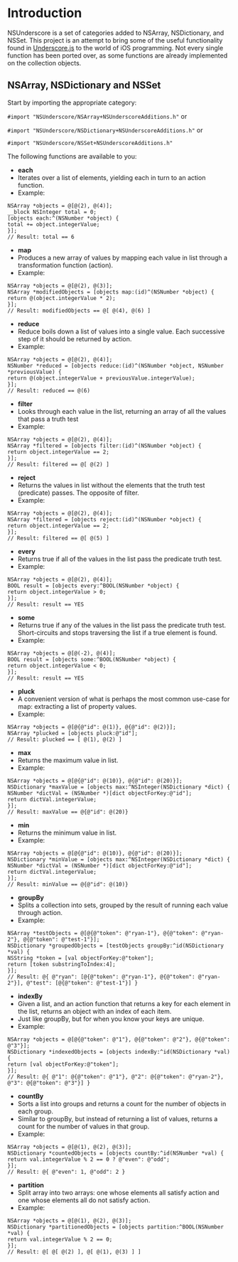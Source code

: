 # Introduction
NSUnderscore is a set of categories added to NSArray, NSDictionary, and NSSet. This project is an attempt to bring some of the useful functionality found in [Underscore.js](http://underscorejs.org/) to the world of iOS programming. Not every single function has been ported over, as some functions are already implemented on the collection objects.

## NSArray, NSDictionary and NSSet

Start by importing the appropriate category:

`#import "NSUnderscore/NSArray+NSUnderscoreAdditions.h"` or

`#import "NSUnderscore/NSDictionary+NSUnderscoreAdditions.h"` or

`#import "NSUnderscore/NSSet+NSUnderscoreAdditions.h"`

The following functions are available to you:

* **each**
* Iterates over a list of elements, yielding each in turn to an action function.
* Example:
```objc
NSArray *objects = @[@(2), @(4)];
__block NSInteger total = 0;
[objects each:^(NSNumber *object) {
total += object.integerValue;
}];
// Result: total == 6
```  

* **map**
* Produces a new array of values by mapping each value in list through a transformation function (action).
* Example:
```objc
NSArray *objects = @[@(2), @(3)];
NSArray *modifiedObjects = [objects map:(id)^(NSNumber *object) {
return @(object.integerValue * 2);
}];
// Result: modifiedObjects == @[ @(4), @(6) ]
```

* **reduce**
* Reduce boils down a list of values into a single value. Each successive step of it should be returned by action.
* Example:
```objc
NSArray *objects = @[@(2), @(4)];
NSNumber *reduced = [objects reduce:(id)^(NSNumber *object, NSNumber *previousValue) {
return @(object.integerValue + previousValue.integerValue);
}];
// Result: reduced == @(6)
```  

* **filter**
* Looks through each value in the list, returning an array of all the values that pass a truth test
* Example:
```objc
NSArray *objects = @[@(2), @(4)];
NSArray *filtered = [objects filter:(id)^(NSNumber *object) {
return object.integerValue == 2;
}];
// Result: filtered == @[ @(2) ]
```

* **reject**
* Returns the values in list without the elements that the truth test (predicate) passes. The opposite of filter.
* Example:
```objc
NSArray *objects = @[@(2), @(4)];
NSArray *filtered = [objects reject:(id)^(NSNumber *object) {
return object.integerValue == 2;
}];
// Result: filtered == @[ @(5) ]
```

* **every**
* Returns true if all of the values in the list pass the predicate truth test.
* Example:
```objc
NSArray *objects = @[@(2), @(4)];
BOOL result = [objects every:^BOOL(NSNumber *object) {
return object.integerValue > 0;
}];
// Result: result == YES
```

* **some**
* Returns true if any of the values in the list pass the predicate truth test. Short-circuits and stops traversing the list if a true element is found.
* Example:
```objc
NSArray *objects = @[@(-2), @(4)];
BOOL result = [objects some:^BOOL(NSNumber *object) {
return object.integerValue < 0;
}];
// Result: result == YES
```

* **pluck**
* A convenient version of what is perhaps the most common use-case for map: extracting a list of property values.
* Example:
```objc
NSArray *objects = @[@{@"id": @(1)}, @{@"id": @(2)}];
NSArray *plucked = [objects pluck:@"id"];
// Result: plucked == [ @(1), @(2) ]
```

* **max**
* Returns the maximum value in list.
* Example:
```objc
NSArray *objects = @[@{@"id": @(10)}, @{@"id": @(20)}];
NSDictionary *maxValue = [objects max:^NSInteger(NSDictionary *dict) {
NSNumber *dictVal = (NSNumber *)[dict objectForKey:@"id"];
return dictVal.integerValue;
}];
// Result: maxValue == @{@"id": @(20)}
```

* **min**
* Returns the minimum value in list.
* Example:
```objc
NSArray *objects = @[@{@"id": @(10)}, @{@"id": @(20)}];
NSDictionary *minValue = [objects max:^NSInteger(NSDictionary *dict) {
NSNumber *dictVal = (NSNumber *)[dict objectForKey:@"id"];
return dictVal.integerValue;
}];
// Result: minValue == @{@"id": @(10)}
```

* **groupBy**
* Splits a collection into sets, grouped by the result of running each value through action.
* Example:
```objc
NSArray *testObjects = @[@{@"token": @"ryan-1"}, @{@"token": @"ryan-2"}, @{@"token": @"test-1"}];
NSDictionary *groupedObjects = [testObjects groupBy:^id(NSDictionary *val) {
NSString *token = [val objectForKey:@"token"];
return [token substringToIndex:4];
}];
// Result: @{ @"ryan": [@{@"token": @"ryan-1"}, @{@"token": @"ryan-2"}], @"test": [@{@"token": @"test-1"}] }
```

* **indexBy**
* Given a list, and an action function that returns a key for each element in the list, returns an object with an index of each item.
* Just like groupBy, but for when you know your keys are unique.
* Example:
```objc
NSArray *objects = @[@{@"token": @"1"}, @{@"token": @"2"}, @{@"token": @"3"}];
NSDictionary *indexedObjects = [objects indexBy:^id(NSDictionary *val) {
return [val objectForKey:@"token"];
}];
// Result: @{ @"1": @{@"token": @"1"}, @"2": @{@"token": @"ryan-2"}, @"3": @{@"token": @"3"}] }
```

* **countBy**
* Sorts a list into groups and returns a count for the number of objects in each group. 
* Similar to groupBy, but instead of returning a list of values, returns a count for the number of values in that group.
* Example:
```objc
NSArray *objects = @[@(1), @(2), @(3)];
NSDictionary *countedObjects = [objects countBy:^id(NSNumber *val) {
return val.integerValue % 2 == 0 ? @"even": @"odd";
}];
// Result: @{ @"even": 1, @"odd": 2 }
```

* **partition**
* Split array into two arrays: one whose elements all satisfy action and one whose elements all do not satisfy action.
* Example:
```objc
NSArray *objects = @[@(1), @(2), @(3)];
NSDictionary *partitionedObjects = [objects partition:^BOOL(NSNumber *val) {
return val.integerValue % 2 == 0;
}];
// Result: @[ @[ @(2) ], @[ @(1), @(3) ] ]
```
